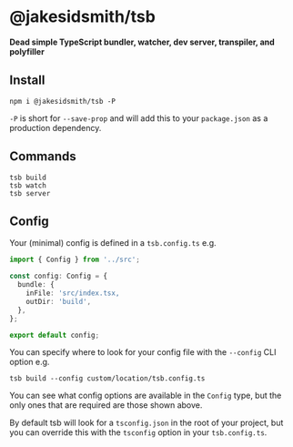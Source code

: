 # @jakesidsmith/tsb

**Dead simple TypeScript bundler, watcher, dev server, transpiler, and polyfiller**

## Install

```shell
npm i @jakesidsmith/tsb -P
```

`-P` is short for `--save-prop` and will add this to your `package.json` as a production dependency.

## Commands

```shell
tsb build
tsb watch
tsb server
```

## Config

Your (minimal) config is defined in a `tsb.config.ts` e.g.

```ts
import { Config } from '../src';

const config: Config = {
  bundle: {
    inFile: 'src/index.tsx,
    outDir: 'build',
  },
};

export default config;
```

You can specify where to look for your config file with the `--config` CLI option e.g.

```shell
tsb build --config custom/location/tsb.config.ts
```

You can see what config options are available in the `Config` type, but the only ones that are required are those shown above.

By default tsb will look for a `tsconfig.json` in the root of your project, but you can override this with the `tsconfig` option in your `tsb.config.ts`.
